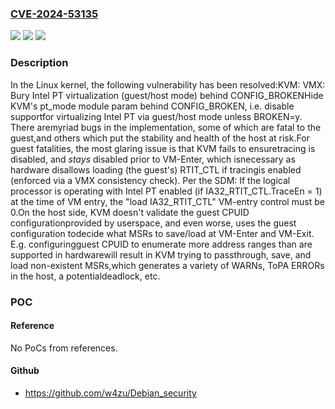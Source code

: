 ### [CVE-2024-53135](https://cve.mitre.org/cgi-bin/cvename.cgi?name=CVE-2024-53135)
![](https://img.shields.io/static/v1?label=Product&message=Linux&color=blue)
![](https://img.shields.io/static/v1?label=Version&message=f99e3daf94ff%3C%20c3742319d021%20&color=brighgreen)
![](https://img.shields.io/static/v1?label=Vulnerability&message=n%2Fa&color=brighgreen)

### Description

In the Linux kernel, the following vulnerability has been resolved:KVM: VMX: Bury Intel PT virtualization (guest/host mode) behind CONFIG_BROKENHide KVM's pt_mode module param behind CONFIG_BROKEN, i.e. disable supportfor virtualizing Intel PT via guest/host mode unless BROKEN=y.  There aremyriad bugs in the implementation, some of which are fatal to the guest,and others which put the stability and health of the host at risk.For guest fatalities, the most glaring issue is that KVM fails to ensuretracing is disabled, and *stays* disabled prior to VM-Enter, which isnecessary as hardware disallows loading (the guest's) RTIT_CTL if tracingis enabled (enforced via a VMX consistency check).  Per the SDM:  If the logical processor is operating with Intel PT enabled (if  IA32_RTIT_CTL.TraceEn = 1) at the time of VM entry, the "load  IA32_RTIT_CTL" VM-entry control must be 0.On the host side, KVM doesn't validate the guest CPUID configurationprovided by userspace, and even worse, uses the guest configuration todecide what MSRs to save/load at VM-Enter and VM-Exit.  E.g. configuringguest CPUID to enumerate more address ranges than are supported in hardwarewill result in KVM trying to passthrough, save, and load non-existent MSRs,which generates a variety of WARNs, ToPA ERRORs in the host, a potentialdeadlock, etc.

### POC

#### Reference
No PoCs from references.

#### Github
- https://github.com/w4zu/Debian_security

